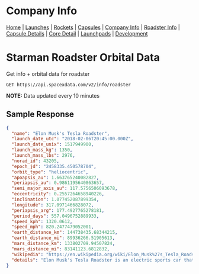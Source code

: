 # Company Info

[Home](https://github.com/r-spacex/SpaceX-API/blob/master/docs/home.md) | [Launches](https://github.com/r-spacex/SpaceX-API/blob/master/docs/launches.md) | [Rockets](https://github.com/r-spacex/SpaceX-API/blob/master/docs/rocket.md) | [Capsules](https://github.com/r-spacex/SpaceX-API/blob/master/docs/capsule.md) | [Company Info](https://github.com/r-spacex/SpaceX-API/blob/master/docs/company_info.md) | [Roadster Info](https://github.com/r-spacex/SpaceX-API/blob/master/docs/roadster.md) | [Capsule Details](https://github.com/r-spacex/SpaceX-API/blob/master/docs/capsule_detail.md) | [Core Detail](https://github.com/r-spacex/SpaceX-API/blob/master/docs/core_detail.md) | [Launchpads](https://github.com/r-spacex/SpaceX-API/blob/master/docs/launchpad.md) | [Development](https://github.com/r-spacex/SpaceX-API/blob/master/docs/development.md)

# Starman Roadster Orbital Data
Get info + orbital data for roadster
```http
GET https://api.spacexdata.com/v2/info/roadster
```
**NOTE:** Data updated every 10 minutes

## Sample Response
```json
{
  "name": "Elon Musk's Tesla Roadster",
  "launch_date_utc": "2018-02-06T20:45:00.000Z",
  "launch_date_unix": 1517949900,
  "launch_mass_kg": 1350,
  "launch_mass_lbs": 2976,
  "norad_id": 43205,
  "epoch_jd": "2458335.450578704",
  "orbit_type": "heliocentric",
  "apoapsis_au": 1.663765240082827,
  "periapsis_au": 0.9861195640863657,
  "semi_major_axis_au": 117.5756506093678,
  "eccentricity": 0.2557264658940226,
  "inclination": 1.077452087899354,
  "longitude": 317.0971466828072,
  "periapsis_arg": 177.4927765278181,
  "period_days": 557.0496752889933,
  "speed_kph": 1320.0612,
  "speed_mph": 820.2477479052001,
  "earth_distance_km": 144738435.68344215,
  "earth_distance_mi": 89936266.51905613,
  "mars_distance_km": 133802709.94507824,
  "mars_distance_mi": 83141123.6812832,
  "wikipedia": "https://en.wikipedia.org/wiki/Elon_Musk%27s_Tesla_Roadster",
  "details": "Elon Musk's Tesla Roadster is an electric sports car that served as the dummy payload for the February 2018 Falcon Heavy test flight and is now an artificial satellite of the Sun. Starman, a mannequin dressed in a spacesuit, occupies the driver's seat. The car and rocket are products of Tesla and SpaceX, both companies founded by Elon Musk. This 2008-model Roadster was previously used by Musk for commuting, and is the only consumer car sent into space."
}
```

